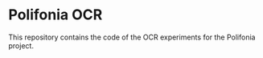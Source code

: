 # Polifonia OCR

This repository contains the code of the OCR experiments for the Polifonia project.
